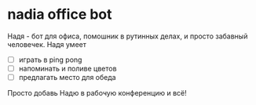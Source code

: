 # nadia office bot

Надя - бот для офиса, помошник в рутинных делах, и просто забавный человечек. Надя умеет

- [ ] играть в ping pong
- [ ] напоминать и поливе цветов
- [ ] предлагать место для обеда

Просто добавь Надю в рабочую конференцию и всё!
